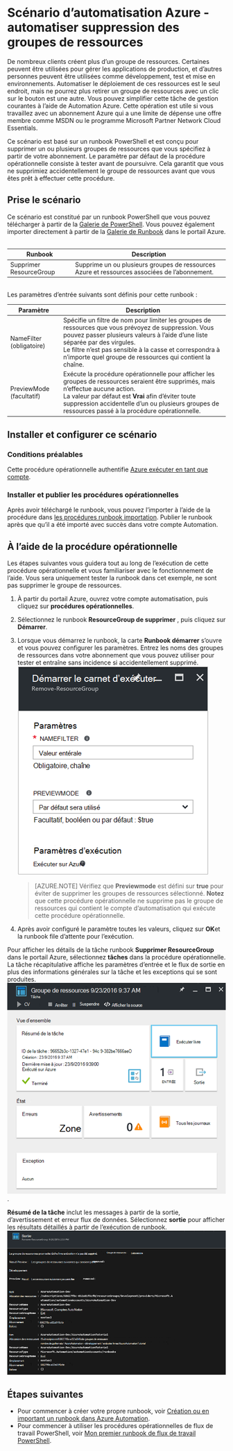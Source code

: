 <properties
    pageTitle="Automatiser la suppression des groupes de ressources | Microsoft Azure"
    description="Version du flux de travail PowerShell d’un scénario Automatisation Azure, y compris les procédures opérationnelles pour supprimer tous les groupes de ressources dans votre abonnement."
    services="automation"
    documentationCenter=""
    authors="MGoedtel"
    manager="jwhit"
    editor=""
    />
<tags
    ms.service="automation"
    ms.workload="tbd"
    ms.tgt_pltfrm="na"
    ms.devlang="na"
    ms.topic="get-started-article"
    ms.date="09/26/2016"
    ms.author="magoedte"/>

# <a name="azure-automation-scenario---automate-removal-of-resource-groups"></a>Scénario d’automatisation Azure - automatiser suppression des groupes de ressources

De nombreux clients créent plus d’un groupe de ressources. Certaines peuvent être utilisées pour gérer les applications de production, et d’autres personnes peuvent être utilisées comme développement, test et mise en environnements. Automatiser le déploiement de ces ressources est le seul endroit, mais ne pourrez plus retirer un groupe de ressources avec un clic sur le bouton est une autre. Vous pouvez simplifier cette tâche de gestion courantes à l’aide de Automation Azure. Cette opération est utile si vous travaillez avec un abonnement Azure qui a une limite de dépense une offre membre comme MSDN ou le programme Microsoft Partner Network Cloud Essentials.

Ce scénario est basé sur un runbook PowerShell et est conçu pour supprimer un ou plusieurs groupes de ressources que vous spécifiez à partir de votre abonnement. Le paramètre par défaut de la procédure opérationnelle consiste à tester avant de poursuivre. Cela garantit que vous ne supprimiez accidentellement le groupe de ressources avant que vous êtes prêt à effectuer cette procédure.   

## <a name="getting-the-scenario"></a>Prise le scénario

Ce scénario est constitué par un runbook PowerShell que vous pouvez télécharger à partir de la [Galerie de PowerShell](https://www.powershellgallery.com/packages/Remove-ResourceGroup/1.0/DisplayScript). Vous pouvez également importer directement à partir de la [Galerie de Runbook](automation-runbook-gallery.md) dans le portail Azure.<br><br>

Runbook | Description|
----------|------------|
Supprimer ResourceGroup | Supprime un ou plusieurs groupes de ressources Azure et ressources associées de l’abonnement.  
<br>
Les paramètres d’entrée suivants sont définis pour cette runbook :

Paramètre | Description|
----------|------------|
NameFilter (obligatoire) | Spécifie un filtre de nom pour limiter les groupes de ressources que vous prévoyez de suppression. Vous pouvez passer plusieurs valeurs à l’aide d’une liste séparée par des virgules.<br>Le filtre n’est pas sensible à la casse et correspondra à n’importe quel groupe de ressources qui contient la chaîne.|
PreviewMode (facultatif) | Exécute la procédure opérationnelle pour afficher les groupes de ressources seraient être supprimés, mais n’effectue aucune action.<br>La valeur par défaut est **Vrai** afin d’éviter toute suppression accidentelle d’un ou plusieurs groupes de ressources passé à la procédure opérationnelle.  

## <a name="install-and-configure-this-scenario"></a>Installer et configurer ce scénario

### <a name="prerequisites"></a>Conditions préalables

Cette procédure opérationnelle authentifie [Azure exécuter en tant que compte](automation-sec-configure-azure-runas-account.md).    

### <a name="install-and-publish-the-runbooks"></a>Installer et publier les procédures opérationnelles

Après avoir téléchargé le runbook, vous pouvez l’importer à l’aide de la procédure dans [les procédures runbook importation](automation-creating-importing-runbook.md#importing-a-runbook-from-a-file-into-Azure-Automation). Publier le runbook après que qu’il a été importé avec succès dans votre compte Automation.


## <a name="using-the-runbook"></a>À l’aide de la procédure opérationnelle

Les étapes suivantes vous guidera tout au long de l’exécution de cette procédure opérationnelle et vous familiariser avec le fonctionnement de l’aide. Vous sera uniquement tester la runbook dans cet exemple, ne sont pas supprimer le groupe de ressources.  

1. À partir du portail Azure, ouvrez votre compte automatisation, puis cliquez sur **procédures opérationnelles**.
2. Sélectionnez le runbook **ResourceGroup de supprimer** , puis cliquez sur **Démarrer**.
3. Lorsque vous démarrez le runbook, la carte **Runbook démarrer** s’ouvre et vous pouvez configurer les paramètres. Entrez les noms des groupes de ressources dans votre abonnement que vous pouvez utiliser pour tester et entraîne sans incidence si accidentellement supprimé.<br> ![Paramètres de suppression ResouceGroup](media/automation-scenario-remove-resourcegroup/remove-resourcegroup-input-parameters.png)

    >[AZURE.NOTE] Vérifiez que **Previewmode** est défini sur **true** pour éviter de supprimer les groupes de ressources sélectionné.  **Notez** que cette procédure opérationnelle ne supprime pas le groupe de ressources qui contient le compte d’automatisation qui exécute cette procédure opérationnelle.  

4. Après avoir configuré le paramètre toutes les valeurs, cliquez sur **OK**et la runbook file d’attente pour l’exécution.  

Pour afficher les détails de la tâche runbook **Supprimer ResourceGroup** dans le portail Azure, sélectionnez **tâches** dans la procédure opérationnelle. La tâche récapitulative affiche les paramètres d’entrée et le flux de sortie en plus des informations générales sur la tâche et les exceptions qui se sont produites.<br> ![État du travail supprimer ResourceGroup runbook](media/automation-scenario-remove-resourcegroup/remove-resourcegroup-runbook-job-status.png).

**Résumé de la tâche** inclut les messages à partir de la sortie, d’avertissement et erreur flux de données. Sélectionnez **sortie** pour afficher les résultats détaillés à partir de l’exécution de runbook.<br> ![Supprimer ResourceGroup runbook résultats](media/automation-scenario-remove-resourcegroup/remove-resourcegroup-runbook-job-output.png)

## <a name="next-steps"></a>Étapes suivantes

- Pour commencer à créer votre propre runbook, voir [Création ou en important un runbook dans Azure Automation](automation-creating-importing-runbook.md).
- Pour commencer à utiliser les procédures opérationnelles de flux de travail PowerShell, voir [Mon premier runbook de flux de travail PowerShell](automation-first-runbook-textual.md).
